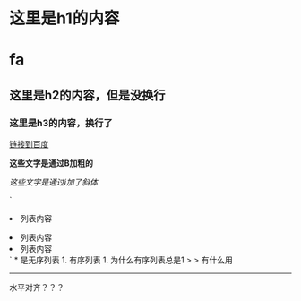 # 这里是h1的内容
# fa
## 这里是h2的内容，但是没换行
### 这里是h3的内容，换行了

[链接到百度](fa)

**这些文字是通过B加粗的**

_这些文字是通过i加了斜体_

`<li>列表内容</li>
<li>列表内容</li>
<li>列表内容</li>`
* 是无序列表
1. 有序列表
1. 为什么有序列表总是1
> > 有什么用

***
水平对齐？？？
